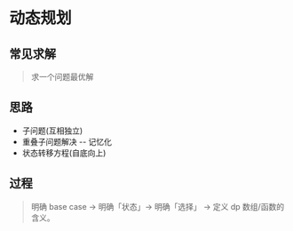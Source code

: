 # 动态规划

## 常见求解

> 求一个问题最优解

## 思路

- 子问题(互相独立)
- 重叠子问题解决 -- 记忆化
- 状态转移方程(自底向上)

## 过程

> 明确 base case -> 明确「状态」-> 明确「选择」 -> 定义 dp 数组/函数的含义。
